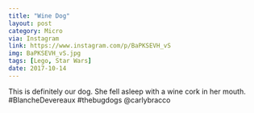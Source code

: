 ```yaml
---
title: "Wine Dog"
layout: post
category: Micro
via: Instagram
link: https://www.instagram.com/p/BaPKSEVH_vS
img: BaPKSEVH_vS.jpg
tags: [Lego, Star Wars]
date: 2017-10-14
---
```

This is definitely our dog. She fell asleep with a wine cork in her mouth. 
#BlancheDevereaux #thebugdogs @carlybracco